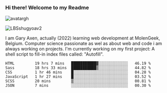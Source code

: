 ### Hi there! Welcome to my Readme 
![avatargh](https://user-images.githubusercontent.com/22075644/164934471-9e8af8ff-56fa-42c4-8061-5c7410433886.png)

![LBSshugyoav2](https://user-images.githubusercontent.com/22075644/164934218-25b846e8-bf56-4a0e-bd88-ab444310d7a8.png)



I am Gary Axen, actually (2022) learning web development at MolenGeek, Belgium.
Computer science passionate as wel as about web and code i am always working on projects.
I'm currently working on my first project: A shell script to fill-in index files called: "Autofill". 
<!--START_SECTION:waka-->

```text
HTML         19 hrs 7 mins   ███████████▓░░░░░░░░░░░░░   46.19 %
Sass         18 hrs 33 mins  ███████████▒░░░░░░░░░░░░░   44.82 %
CSS          1 hr 46 mins    █░░░░░░░░░░░░░░░░░░░░░░░░   04.28 %
JavaScript   1 hr 27 mins    █░░░░░░░░░░░░░░░░░░░░░░░░   03.52 %
SCSS         20 mins         ▒░░░░░░░░░░░░░░░░░░░░░░░░   00.81 %
JSON         7 mins          ░░░░░░░░░░░░░░░░░░░░░░░░░   00.30 %
```

<!--END_SECTION:waka-->

<!--
**LeBigSky/LebigSky** is a ✨ _special_ ✨ repository because its `README.md` (this file) appears on your GitHub profile.


as to get you started:

- 🔭 I’m currently working on ...
- 🌱 I’m currently learning ...
- 👯 I’m looking to collaborate on ...
- 🤔 I’m looking for help with ...
- 💬 Ask me about ...
- 📫 How to reach me: ...
- 😄 Pronouns: ...
- ⚡ Fun fact: ...
-->
